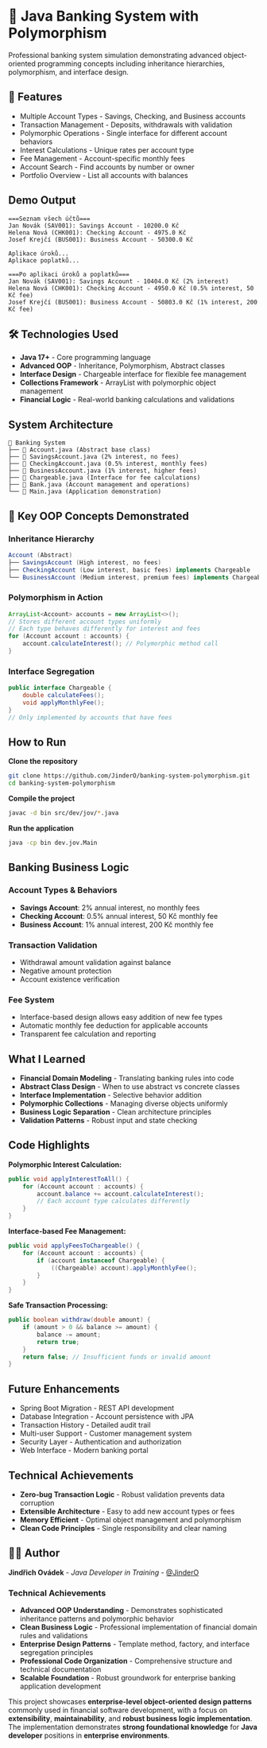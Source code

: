 # 🏦 Java Banking System with Polymorphism

Professional banking system simulation demonstrating advanced object-oriented programming concepts including inheritance hierarchies, polymorphism, and interface design.

## 🚀 Features

- Multiple Account Types - Savings, Checking, and Business accounts
- Transaction Management - Deposits, withdrawals with validation
- Polymorphic Operations - Single interface for different account behaviors
- Interest Calculations - Unique rates per account type
- Fee Management - Account-specific monthly fees
- Account Search - Find accounts by number or owner
- Portfolio Overview - List all accounts with balances

## Demo Output
```
===Seznam všech účtů===
Jan Novák (SAV001): Savings Account - 10200.0 Kč
Helena Nová (CHK001): Checking Account - 4975.0 Kč
Josef Krejčí (BUS001): Business Account - 50300.0 Kč

Aplikace úroků...
Aplikace poplatků...

===Po aplikaci úroků a poplatků===
Jan Novák (SAV001): Savings Account - 10404.0 Kč (2% interest)
Helena Nová (CHK001): Checking Account - 4950.0 Kč (0.5% interest, 50 Kč fee)
Josef Krejčí (BUS001): Business Account - 50803.0 Kč (1% interest, 200 Kč fee)
```

## 🛠️ Technologies Used

- **Java 17+** - Core programming language
- **Advanced OOP** - Inheritance, Polymorphism, Abstract classes
- **Interface Design** - Chargeable interface for flexible fee management
- **Collections Framework** - ArrayList with polymorphic object management
- **Financial Logic** - Real-world banking calculations and validations

## System Architecture

```
📁 Banking System
├── 📄 Account.java (Abstract base class)
├── 📄 SavingsAccount.java (2% interest, no fees)
├── 📄 CheckingAccount.java (0.5% interest, monthly fees)
├── 📄 BusinessAccount.java (1% interest, higher fees)
├── 📄 Chargeable.java (Interface for fee calculations)
├── 📄 Bank.java (Account management and operations)
└── 📄 Main.java (Application demonstration)
```

## 🎯 Key OOP Concepts Demonstrated

### Inheritance Hierarchy
```java
Account (Abstract)
├── SavingsAccount (High interest, no fees)
├── CheckingAccount (Low interest, basic fees) implements Chargeable
└── BusinessAccount (Medium interest, premium fees) implements Chargeable
```

### Polymorphism in Action
```java
ArrayList<Account> accounts = new ArrayList<>();
// Stores different account types uniformly
// Each type behaves differently for interest and fees
for (Account account : accounts) {
    account.calculateInterest(); // Polymorphic method call
}
```

### Interface Segregation
```java
public interface Chargeable {
    double calculateFees();
    void applyMonthlyFee();
}
// Only implemented by accounts that have fees
```

## How to Run

**Clone the repository**
```bash
git clone https://github.com/JinderO/banking-system-polymorphism.git
cd banking-system-polymorphism
```

**Compile the project**
```bash
javac -d bin src/dev/jov/*.java
```

**Run the application**
```bash
java -cp bin dev.jov.Main
```

## Banking Business Logic

### Account Types & Behaviors

- **Savings Account**: 2% annual interest, no monthly fees
- **Checking Account**: 0.5% annual interest, 50 Kč monthly fee
- **Business Account**: 1% annual interest, 200 Kč monthly fee

### Transaction Validation

- Withdrawal amount validation against balance
- Negative amount protection
- Account existence verification

### Fee System

- Interface-based design allows easy addition of new fee types
- Automatic monthly fee deduction for applicable accounts
- Transparent fee calculation and reporting

## What I Learned

- **Financial Domain Modeling** - Translating banking rules into code
- **Abstract Class Design** - When to use abstract vs concrete classes
- **Interface Implementation** - Selective behavior addition
- **Polymorphic Collections** - Managing diverse objects uniformly
- **Business Logic Separation** - Clean architecture principles
- **Validation Patterns** - Robust input and state checking

## Code Highlights

**Polymorphic Interest Calculation:**
```java
public void applyInterestToAll() {
    for (Account account : accounts) {
        account.balance += account.calculateInterest();
        // Each account type calculates differently
    }
}
```

**Interface-based Fee Management:**
```java
public void applyFeesToChargeable() {
    for (Account account : accounts) {
        if (account instanceof Chargeable) {
            ((Chargeable) account).applyMonthlyFee();
        }
    }
}
```

**Safe Transaction Processing:**
```java
public boolean withdraw(double amount) {
    if (amount > 0 && balance >= amount) {
        balance -= amount;
        return true;
    }
    return false; // Insufficient funds or invalid amount
}
```

## Future Enhancements

- Spring Boot Migration - REST API development
- Database Integration - Account persistence with JPA
- Transaction History - Detailed audit trail
- Multi-user Support - Customer management system
- Security Layer - Authentication and authorization
- Web Interface - Modern banking portal

## Technical Achievements

- **Zero-bug Transaction Logic** - Robust validation prevents data corruption
- **Extensible Architecture** - Easy to add new account types or fees
- **Memory Efficient** - Optimal object management and polymorphism
- **Clean Code Principles** - Single responsibility and clear naming

## 👨‍💻 Author

**Jindřich Ovádek** - *Java Developer in Training* - [@JinderO](https://github.com/JinderO)

### Technical Achievements

- **Advanced OOP Understanding** - Demonstrates sophisticated inheritance patterns and polymorphic behavior
- **Clean Business Logic** - Professional implementation of financial domain rules and validations  
- **Enterprise Design Patterns** - Template method, factory, and interface segregation principles
- **Professional Code Organization** - Comprehensive structure and technical documentation
- **Scalable Foundation** - Robust groundwork for enterprise banking application development

This project showcases **enterprise-level object-oriented design patterns** commonly used in financial software development, with a focus on **extensibility**, **maintainability**, and **robust business logic implementation**. The implementation demonstrates **strong foundational knowledge** for **Java developer** positions in **enterprise environments**.
